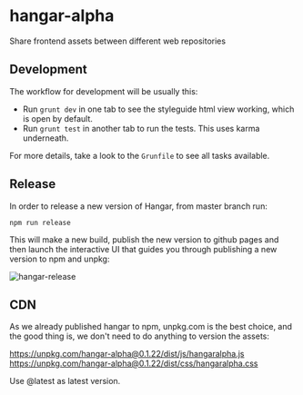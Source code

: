 # hangar-alpha

Share frontend assets between different web repositories

## Development

The workflow for development will be usually this:

* Run `grunt dev` in one tab to see the styleguide html view working, which is open by default.
* Run `grunt test` in another tab to run the tests. This uses karma underneath.

For more details, take a look to the `Grunfile` to see all tasks available.

## Release

In order to release a new version of Hangar, from master branch run:

```
npm run release
```

This will make a new build, publish the new version to github pages and then launch the interactive UI that guides you through publishing a new version to npm and unpkg:

![hangar-release](https://user-images.githubusercontent.com/1366843/36023755-d37be730-0d8d-11e8-8e35-8c5abc460c4d.png)

## CDN

As we already published hangar to npm, unpkg.com is the best choice, and the good thing is, we don't need to do anything to version the assets:

https://unpkg.com/hangar-alpha@0.1.22/dist/js/hangaralpha.js
https://unpkg.com/hangar-alpha@0.1.22/dist/css/hangaralpha.css

Use @latest as latest version.
